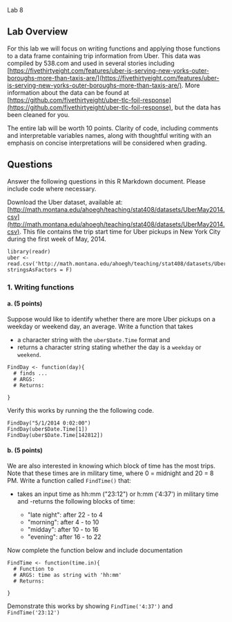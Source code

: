 Lab 8

## Lab Overview

For this lab we will focus on writing functions and applying those functions to a data frame containing trip information from Uber. This data was compiled by 538.com and used in several stories including [https://fivethirtyeight.com/features/uber-is-serving-new-yorks-outer-boroughs-more-than-taxis-are/](https://fivethirtyeight.com/features/uber-is-serving-new-yorks-outer-boroughs-more-than-taxis-are/). More information about the data can be found at [https://github.com/fivethirtyeight/uber-tlc-foil-response](https://github.com/fivethirtyeight/uber-tlc-foil-response), but the data has been cleaned for you.

The entire lab will be worth 10 points. Clarity of code, including comments and interpretable variables names, along with thoughtful writing with an emphasis on concise interpretations will be considered when grading. 

## Questions
Answer the following questions in this R Markdown document. Please include code where necessary.


Download the Uber dataset, available at: [http://math.montana.edu/ahoegh/teaching/stat408/datasets/UberMay2014.csv](http://math.montana.edu/ahoegh/teaching/stat408/datasets/UberMay2014.csv). This file contains the trip start time for Uber pickups in New York City during the first week of May, 2014. 

```{r}
library(readr)
uber <- read.csv('http://math.montana.edu/ahoegh/teaching/stat408/datasets/UberMay2014.csv', stringsAsFactors = F)
```

### 1. Writing functions
#### a. (5 points)
Suppose would like to identify whether there are more Uber pickups on a weekday or weekend day, an average. Write a function that takes 
- a character string with the `uber$Date.Time` format and 
- returns a character string stating whether the day is a `weekday` or `weekend`.

```{r}
FindDay <- function(day){
  # finds ... 
  # ARGS:
  # Returns:
 
}
```


Verify this works by running the the following code.

```{r, eval = F}
FindDay("5/1/2014 0:02:00")
FindDay(uber$Date.Time[1])
FindDay(uber$Date.Time[142812])
```

#### b. (5 points)
We are also interested in knowing which block of time has the most trips. Note that these times are in military time, where 0 = midnight and 20 = 8 PM. Write a function called `FindTime()` that:

- takes an input time as hh:mm ("23:12") or h:mm ('4:37') in military time and 
-returns the following blocks of time:

    - "late night": after 22 - to 4
    - "morning": after 4 - to 10
    - "midday": after 10 - to 16
    - "evening": after 16 -  to 22

Now complete the function below and include documentation

```{r}
FindTime <- function(time.in){
  # Function to 
  # ARGS: time as string with 'hh:mm'
  # Returns: 
  
}
```
Demonstrate this works by showing `FindTime('4:37')` and `FindTime('23:12')`


